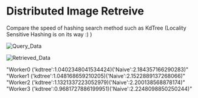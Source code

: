 # Distributed Image Retreive

Compare the speed of hashing search method such as KdTree (Locality Sensitive Hashing is on its way :) )

![Query_Data](https://user-images.githubusercontent.com/32520353/57574927-460b7c00-740f-11e9-9998-816ad05241eb.png)

![Retrieved_Data](https://user-images.githubusercontent.com/32520353/57574926-4572e580-740f-11e9-81ef-50965f075913.png)

"Worker0 ('kdtree':1.0402348041534424)('Naive':2.184357166290283)" <br>
"Worker1 ('kdtree':1.048168659210205)('Naive':2.1522889137268066)"  <br>
"Worker2 ('kdtree':1.1321337223052979)('Naive':2.200138568878174)" <br>
"Worker3 ('kdtree':0.9681727886199951)('Naive':2.2248098850250244)" <br>
